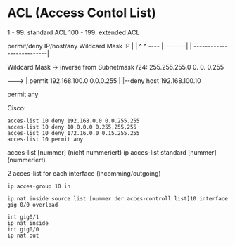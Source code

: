 # ACL (Access Contol List)

1 - 99: standard ACL
100 - 199: extended ACL

permit/deny IP/host/any Wildcard Mask IP
					\|      |             ^                     ^
					---- |--------|                         |
						   --------------------------|

Wildcard Mask -> inverse from Subnetmask
/24: 255.255.255.0
		   0.    0.    0.255

--->
|   permit 192.168.100.0 0.0.0.255
|
|--deny host 192.168.100.10

permit any

Cisco:
~~~cisco
acces-list 10 deny 192.168.0.0 0.0.255.255
acces-list 10 deny 10.0.0.0 0.255.255.255
acces-list 10 deny 172.16.0.0 0.15.255.255
acces-list 10 permit any
~~~

acces-list \[nummer] (nicht nummeriert)
ip acces-list standard \[nummer] (nummeriert)

2 acces-list for each interface (incomming/outgoing)

~~~cisco
ip acces-group 10 in
~~~

~~~ciso
ip nat inside source list [nummer der acces-controll list]10 interface gig 0/0 overload

int gig0/1
ip nat inside
int gig0/0
ip nat out
~~~
